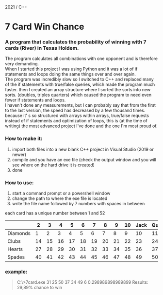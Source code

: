 2021 / C++
# 7 Card Win Chance

### A program that calculates the probability of winning with 7 cards (River) in Texas Holdem.
The program calculates all combinations with one opponent and is therefore very demanding.<br />
When I started this project I was using Python and it was a lot of if statements and loops doing the same things over and over again.<br />
The program was incredibly slow so I switched to C++ and replaced many of the if statements with true/false queries, which made the program much faster. then I created an array structure where I sorted the sorts into new sorts. (doubles, triples quarters) which caused the program to need even fewer if statements and loops.<br />
I haven't done any measurements, but I can probably say that from the first to the last version, the speed has decreased by a few thousand times.<br />
because it' s so structured with arrays within arrays, true/false requests instead of if statements and optimization of loops, this is (at the time of writing) the most advanced project I've done and the one I'm most proud of.<br />

### How to make it:
1) import both files into a new blank C++ project in Visual Studio (2019 or newer)
2) compile and you have an exe file (check the output window and you will see where on the hard drive it is created)
3) done

### How to use:
1) start a command prompt or a powershell window
2) change the path to where the exe file is located
3) write the file name followed by 7 numbers with spaces in between

each card has a unique number between 1 and 52

||2|3|4|5|6|7|8|9|10|Jack|Queen|King|Ace|
|-|-|-|-|-|-|-|-|-|-|-|-|-|-|
|Diamonds|1|2|3|4|5|6|7|8|9|10|11|12|13|
|Clubs|14|15|16|17|18|19|20|21|22|23|24|25|26|
|Hearts|27|28|29|30|31|32|33|34|35|36|37|38|39|
|Spades|40|41|42|43|44|45|46|47|48|49|50|51|52|

### example:
> C:\\>7card.exe 31 25 50 37 34 49 6
> 0.298989898989899
Results: 29,89% chance to win

